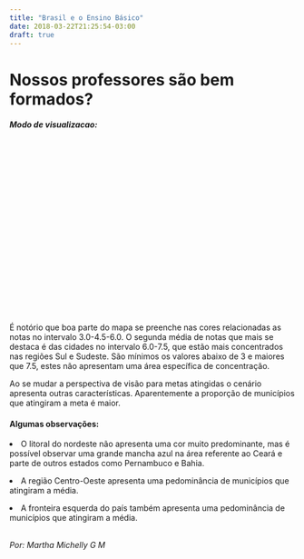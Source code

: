 ```yaml
---
title: "Brasil e o Ensino Básico"
date: 2018-03-22T21:25:54-03:00
draft: true
---
```


# Nossos professores são bem formados?


<style>

/*python -m SimpleHTTPServer*/

.cidades {
  fill: none;
  stroke: #fff;
  stroke-linejoin: round;
}

path:hover, path.highlighted {
  fill: #FF4081;
}

div.tooltip {
  position: absolute;
  background-color: white;
  border: 1px solid black;
  color: black;
  font-family:"avenir next", Arial, sans-serif;
  padding: 4px 8px;
  display: none;
}

</style>

<div>
<h5>Modo de visualizacao:<h5>
<div class="left">
  <div id="controls"></div >
</div>
<div class="svg2" id="svg2"></div>
</div>
<svg width="1000" height="600"></svg>

<p>É notório que boa parte do mapa se preenche nas cores relacionadas as notas no
intervalo 3.0-4.5-6.0. O segunda média de notas que mais se destaca é das cidades
no intervalo 6.0-7.5, que estão mais concentrados nas regiões Sul e Sudeste.
São mínimos os valores abaixo de 3 e maiores que 7.5, estes não apresentam uma
área específica de concentração.</p>

<p>Ao se mudar a perspectiva de visão para metas atingidas o cenário apresenta
outras características. Aparentemente a proporção de municípios que atingiram
a meta é maior.</p>

<h4>Algumas observações:</h4>

<p><li>O litoral do nordeste não apresenta uma cor muito predominante,
mas é possível observar uma grande mancha azul na área referente ao Ceará e parte
de outros estados como Pernambuco e Bahia.</li></p>

<p><li>A região Centro-Oeste apresenta uma pedominância de municípios que
  atingiram a média.</li></p>

<p><li>A fronteira esquerda do país também apresenta uma pedominância de
  municípios que atingiram a média.</li></p>

<br>
<i>Por: Martha Michelly G M</i>

<script src="https://d3js.org/d3.v4.min.js"></script>
<script src="https://d3js.org/d3-scale-chromatic.v1.min.js"></script>
<script src="https://d3js.org/topojson.v2.min.js"></script>
<script src="../legenda-d3-cor0.js"></script>
<script>

var alturaSVG = 600, larguraSVG = 1000;
var	margin = {top: 10, right: 10, bottom:10, left: 15}, // para descolar a vis das bordas do grafico
    larguraVis = larguraSVG - margin.left - margin.right,
    alturaVis = alturaSVG - margin.top - margin.bottom;

var svg = d3.select("svg")
          .attr('viewBox', '0 0 '+(larguraVis + margin.left + margin.right)+' '+(alturaVis + margin.top + margin.bottom))
          .attr('width', '100%'),
    width = +svg.attr("width"),
    height = +svg.attr("height");

var svg2 = d3.select("#svg2").append('svg');;


var path = d3.geoPath();

// a escala de cores
var color = d3.scaleThreshold()
              .domain(d3.range(0,8.5,1.5))
              .range(d3.schemeSpectral[7]);

var getSVG;

// função aux definida em legenda-d3-cor.js
desenhaLegenda(0, 8.5, color, "Notas no IDEB em 2015")

d3.queue()
    .defer(d3.json, "https://raw.githubusercontent.com/michellymenezes/portifolio-visualizacao/master/data/geo4-municipios-e-educacao-basica-simplificado.json")
    .await(ready);

    d3.queue()
        .defer(d3.json, "https://raw.githubusercontent.com/michellymenezes/portifolio-visualizacao/master/data/geo4-municipios-e-educacao-basica-simplificado.json")
        .await(readyLegend);

function ready(error, dados) {
  if (error) throw error;

  var cidades = dados.features;
  // var zoom = d3.zoom()
  //         .on("zoom", zoomed);
  //
  // function zoomed() {
  //         d3.selectAll("path")
  //
  //         .attr("transform", d3.event.transform);
  //     }

  svg.append("g")
      .attr("class", "cidades")
    .selectAll("path")
    .data(cidades)
    .enter()
    .append("path")
//    .call(zoom)
//    .call(zoom.transform, d3.zoomIdentity.translate(-300,-220).scale(1.7,1.7))
    .attr("stroke-width", d => {return 0.2 })
    .attr("stroke", d => {return "#000000" })
    .attr("fill", d => {valor = d.properties["nota_2015"]; return valor === "NA" ? '#e0e0eb' : color(valor)})
      .attr("d", path)
      .on("mouseover",showTooltip)
      .on("mousemove",moveTooltip)
      .on("mouseout",hideTooltip)


}


function readyLegend(error, dados) {
  if (error) throw error;

  var cidades = dados.features;

    var  margin = {top: 50, right: 30, bottom: 0, left: 20},
      width = 800 - margin.left  - margin.right,
      height = 200 - margin.top - margin.bottom,
      g = svg2
      .attr('viewBox', '0 0 '+(width + margin.left + margin.right)+' '+(height + margin.top + margin.bottom))
      .attr('width', '100%')
      .append("g").attr("transform", "translate(" + margin.left + "," + margin.top + ")");

      var colors = ["#fc8d59", "#3288bd"]

      d3.select("#controls").selectAll("button.teams")
            .data(["Por notas", "Por metas atingidas"])
            .enter()
              .append("button")
              .attr("class", "btn-default")
               .on("click", mudaDimensao)
               .html(d => d);

     function mudaDimensao(dimensaoSelecionada) {
       dimensao = dimensaoSelecionada;

       if(dimensaoSelecionada == "Por notas"){
         color = d3.scaleThreshold()
                       .domain(d3.range(0,8.5,1.5))
                       .range(d3.schemeSpectral[7]);

         svg.selectAll("path")
           .data(cidades)
           .transition().duration(100).delay((d,i) => i * 0.15 )
           .attr("fill", d => {valor = d.properties["nota_2015"]; return valor === "NA" ? '#e0e0eb' : color(valor)})


      } else{
        svg.selectAll("path")
          .data(cidades)
          .transition().duration(100).delay((d,i) => i * 0.15)
          .attr("fill", d => {var valor = 0; if(d.properties["nota_2015"] >= d.properties["meta_2015"]) valor =1; return valor === "NA" ? '#e0e0eb' : colors[valor]})
      }
     }


  var legendElementWidth = Math.floor(((220 - margin.left) / 2)),
  gridSize = Math.floor(larguraVis / 15);

  var colorScale = d3.scaleThreshold()
      .domain(["Não atingiu", "Atingiu"])
      .range([0].concat(colors));

  var legend = g.selectAll(".legend")
      .data(colorScale.domain(), function(d) { return d; })
      .enter().append("g")
      .attr("class", "legend")
      .attr("transform", "translate(580,-500)");

      legend.append("text")
          .attr("class", "caption")
          .attr("x", 0 )
          .attr("y", alturaVis - 10)
          .attr("fill", "#000")
          .attr("text-anchor", "start")
          .attr("font-size", "15")
          .attr("font-family", "sans-serif")
          .text("Sobre o alcance da meta");

  legend.append("rect")
    .attr("x", function(d, i) { return legendElementWidth * i; })
    .attr("y", alturaVis)
    .attr("align", "right")
    .attr("width", legendElementWidth)
    .attr("height", 10)
    .style("fill", function(d, i) { return colors[i]; });

  legend.append("text")
    .attr("class", "mono")
    .text(function(d) { return d})
    .attr("font-size", "15")
    .attr("font-family", "sans-serif")
    .attr("x", function(d, i) { return legendElementWidth * i; })
    .attr("y", alturaVis + 30);
}

// ZOOM

//create zoom handler
var zoom_handler = d3.zoom()

    .on("zoom", zoom_actions);

//specify what to do when zoom event listener is triggered
function zoom_actions(){
 d3.selectAll("path")
 .attr("transform", d3.event.transform)

  //  .attr("transform","translate(-300,-220)scale(1.7,1.7)")

}

//add zoom behaviour to the svg element
//same as svg.call(zoom_handler);
zoom_handler(svg);
//zoom_handler(svg);



// TOOLTIP

//Create a tooltip, hidden at the start
var tooltip = d3.select("body").append("div").attr("class","tooltip");
//Position of the tooltip relative to the cursor
var tooltipOffset = {x: 5, y: -25};

function showTooltip(d) {
  moveTooltip();

  tooltip.style("display","block")
          .html(d.properties.Localidade + "/" + d.properties["UF"] + "/" +  d.properties["REGIAO"]+ "</br>Nota: " + d.properties["nota_2015"] + "</br>Meta: " + d.properties["meta_2015"]);
}

//Move the tooltip to track the mouse
function moveTooltip() {
  tooltip.style("top",(d3.event.pageY+tooltipOffset.y)+"px")
      .style("left",(d3.event.pageX+tooltipOffset.x)+"px");
}

//Create a tooltip, hidden at the start
function hideTooltip() {
  tooltip.style("display","none");
}

</script>
